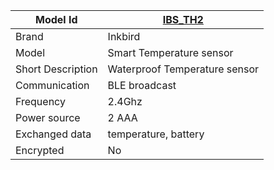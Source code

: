 
|Model Id|[IBS_TH2](./../../src/devices/IBS_TH2_json.h)|
|-|-|
|Brand|Inkbird|
|Model|Smart Temperature sensor|
|Short Description|Waterproof Temperature sensor|
|Communication|BLE broadcast|
|Frequency|2.4Ghz|
|Power source|2 AAA|
|Exchanged data|temperature, battery|
|Encrypted|No|
